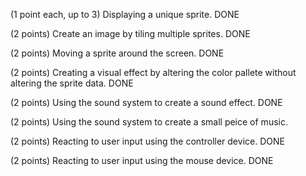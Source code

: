 (1 point each, up to 3) Displaying a unique sprite. DONE

(2 points) Create an image by tiling multiple sprites. DONE

(2 points) Moving a sprite around the screen. DONE

(2 points) Creating a visual effect by altering the color pallete without altering the sprite data. DONE

(2 points) Using the sound system to create a sound effect. DONE

(2 points) Using the sound system to create a small peice of music.

(2 points) Reacting to user input using the controller device. DONE

(2 points) Reacting to user input using the mouse device. DONE
